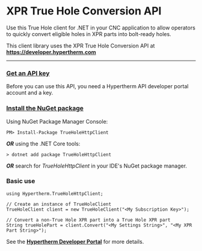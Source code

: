 # XPR True Hole Conversion API

Use this True Hole client for .NET in your CNC application to allow operators to quickly convert eligible holes in XPR parts into bolt-ready holes.

This client library uses the XPR True Hole Conversion API at **https://developer.hypertherm.com** 

-------------

### [Get an API key](https://developer.hypertherm.com/get-api-key)
Before you can use this API, you need a Hypertherm API developer portal account and a key.


### [Install the NuGet package](https://www.nuget.org/packages/TrueHoleHttpClient/)
Using NuGet Package Manager Console:
```
PM> Install-Package TrueHoleHttpClient
```

_**OR**_ using the .NET Core tools:
```
> dotnet add package TrueHoleHttpClient
```

_**OR**_ search for *TrueHoleHttpClient* in your IDE's NuGet package manager.


### Basic use
```
using Hypertherm.TrueHoleHttpClient;

// Create an instance of TrueHoleClient
TrueHoleClient client = new TrueHoleClient("<My Subscription Key>");

// Convert a non-True Hole XPR part into a True Hole XPR part
String trueHolePart = client.Convert("<My Settings String>", "<My XPR Part String>");
```

See the **[Hypertherm Developer Portal](https://developer.hypertherm.com)** for more details.



